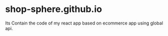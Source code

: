 # shop-sphere.github.io
Its Contain the code of my react app based on ecommerce app using global api.
